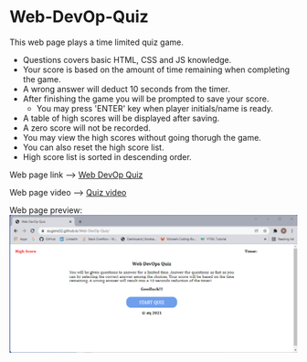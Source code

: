# Web-DevOp-Quiz

This web page plays a time limited quiz game.

* Questions covers basic HTML, CSS and JS knowledge.
* Your score is based on the amount of time remaining when completing the game.
* A wrong answer will deduct 10 seconds from the timer.
* After finishing the game you will be prompted to save your score.
    * You may press 'ENTER' key when player initials/name is ready.
* A table of high scores will be displayed after saving.
* A zero score will not be recorded.
* You may view the high scores without going thorugh the game.
* You can also reset the high score list.
* High score list is sorted in descending order.

Web page link --> [Web DevOp Quiz](https://eugene32.github.io/Web-DevOp-Quiz/)

Web page video --> [Quiz video](https://watch.screencastify.com/v/a8jLEuFpYRggUzDPUIu4)

Web page preview:
![alt text][logo]

[logo]: assets/Web-DevOps-Quiz-demo.png "Web DevOps Quiz"



